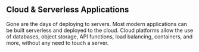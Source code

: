 ## Cloud & Serverless Applications

Gone are the days of deploying to servers. Most modern applications can be built serverless and deployed to the cloud. Cloud platforms allow the use of databases, object storage, API functions, load balancing, containers, and more, without any need to touch a server.
